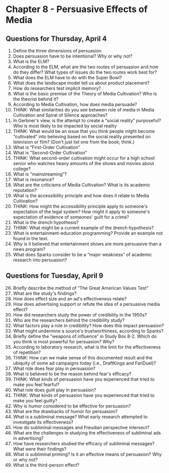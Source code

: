 # Chapter 8 - Persuasive Effects of Media
## Questions for Thursday, April 4
1.	Define the three dimensions of persuasion
2.	Does persuasion have to be intentional? Why or why not?
3.	What is the ELM?
4.	According to the ELM, what are the two routes of persuasion and how do they differ? What types of issues do the two routes work best for?
5.	What does the ELM have to do with the Super Bowl?
6.	What does the landscape model tell us about product placement?
7.	How do researchers test implicit memory?
8.	What is the basic premise of the Theory of Media Cultivation? Who is the theorist behind it?
9.	According to Media Cultivation, how does media persuade? 
10.	THINK: What similarities do you see between role of media in Media Cultivation and Spiral of Silence approaches?
11.	In Gerbner's view, is the attempt to create a “social reality” purposeful? Who is most likely to be impacted by social reality
12.	THINK: What would be an issue that you think people might become “cultivated” into believing based on the social reality presented on television or film? (Don't just list one from the book; think.) 
13.	What is “First-Order Cultivation”
14.	What is “Second-Order Cultivation”
15.	THINK: What second-order cultivation might occur for a high school senior who watches heavy amounts of the shows and movies about college?
16.	What is “mainstreaming”?
17.	What is resonance?
18.	What are the criticisms of Media Cultivation? What is its academic reputation?
19.	What is the accessibility principle and how does it relate to Media Cultivation?
20.	THINK: How might the accessibility principle apply to someone's expectation of the legal system? How might it apply to someone's expectation of evidence of someones' guilt for a crime? 
21.	What is the drench hypothesis?
22.	THINK: What might be a current example of the drench hypothesis?
23.	What is entertainment-education programming? Provide an example not found in the text.
24.	Why is it believed that entertainment shows are more persuasive than a news program?
25.	What does Sparks consider to be a “major weakness” of academic research into persuasion?
## Questions for Tuesday, April 9
26.	Briefly describe the method of “The Great American Values Test”
27.	What are the study's findings?
28.	How does effect size and an ad's effectiveness relate?
29.	How does advertising support or refute the idea of a persuasive media effect?
30.	How did researchers study the power of credibility in the 1950s?
31.	Who are the researchers behind the credibility study?
32.	What factors play a role in credibility? How does this impact persuasion?
33.	What might undermine a source's trustworthiness, according to Sparks?
34.	Briefly define the “weapons of influence” in Study Box 8-2. Which do you think is most powerful for persuasion? Why?
35.	According to laboratory research, what is the limit for the effectiveness of repetition? 
36.	THINK: How can we make sense of this documented result and the ubiquity of some ad campaigns today (i.e., DraftKings and FanDuel)?
37.	What role does fear play in persuasion? 
38.	What is believed to be the reason behind fear's efficacy? 
39.	THINK: What kinds of persuasion have you experienced that tried to make you feel fearful?
40.	What role does guilt play in persuasion?
41.	THINK: What kinds of persuasion have you experienced that tried to make you feel guilty?
42.	Why is humor considered to be effective for persuasion?
43.	What are the drawbacks of humor for persuasion?
44.	What is a subliminal message? What early research attempted to investigate its effectiveness? 
45.	How do subliminal messages and Freudian perspective intersect?
46.	What are the challenges in studying the effectiveness of subliminal ads in advertising?
47.	How have researchers studied the efficacy of subliminal messages? What were their findings?
48.	What is subliminal priming? Is it an effective means of persuasion? Why or why not?
49.	What is the third-person effect?
